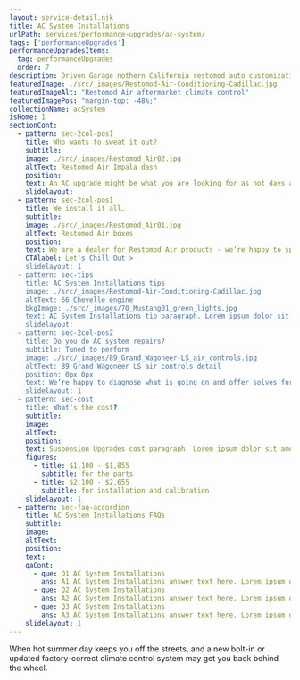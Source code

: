 ```yaml
---
layout: service-detail.njk
title: AC System Installations
urlPath: services/performance-upgrades/ac-system/
tags: ['performanceUpgrades']
performanceUpgradesItems:
  tag: performanceUpgrades
  order: 7
description: Driven Garage nothern California restomod auto customization and repair shop
featuredImage: ./src/_images/Restomod-Air-Conditioning-Cadillac.jpg
featuredImageAlt: "Restomod Air aftermarket climate control"
featuredImagePos: "margin-top: -48%;"
collectionName: acSystem
isHome: 1
sectionCont:
  - pattern: sec-2col-pos1
    title: Who wants to sweat it out?
    subtitle: 
    image: ./src/_images/Restomod_Air02.jpg
    altText: Restomod Air Impala dash
    position: 
    text: An AC upgrade might be what you are looking for as hot days are the days we like to cruise. Modern AC systems have gotten better over the years and many kits are available to get you cruising in comfort to the next car show or cruise.
    slidelayout:
  - pattern: sec-2col-pos1
    title: We install it all. 
    subtitle: 
    image: ./src/_images/Restomod_Air01.jpg
    altText: Restomod Air boxes
    position: 
    text: We are a dealer for Restomod Air products - we’re happy to spec their units and controls for your ride - and give you the best price on components and a professional install. We also install Vintage Air and Classic Auto Air products.
    CTAlabel: Let's Chill Out >
    slidelayout: 1
  - pattern: sec-tips
    title: AC System Installations tips
    image: ./src/_images/Restomod-Air-Conditioning-Cadillac.jpg
    altText: 66 Chevelle engine
    bkgImage: ./src/_images/70_Mustang01_green_lights.jpg
    text: AC System Installations tip paragraph. Lorem ipsum dolor sit amet, consectetur adipiscing elit. Cras vitae dolor id enim iaculis bibendum. Fusce ut pellentesque erat. Nunc vitae viverra massa. Duis placerat a augue in eleifend. Pellentesque ut neque ex. Ut non nisi ultrices, tincidunt nunc vitae, tincidunt orci. Donec cursus sagittis felis sed tempus. Ut et viverra arcu.
    slidelayout:
  - pattern: sec-2col-pos2
    title: Do you do AC system repairs?
    subtitle: Tuned to perform
    image: ./src/_images/89_Grand_Wagoneer-LS_air_controls.jpg
    altText: 89 Grand Wagoneer LS air controls detail
    position: 0px 0px
    text: We’re happy to diagnose what is going on and offer solves for your AC woes. If you have an original AC car with older components - we can convert R12 to R134a in most cases. For some cars an upgrade may be in order.
    slidelayout: 1
  - pattern: sec-cost
    title: What's the cost?
    subtitle: 
    image:
    altText:
    position:
    text: Suspension Upgrades cost paragraph. Lorem ipsum dolor sit amet, consectetur adipiscing elit. Cras vitae dolor id enim iaculis bibendum. Fusce ut pellentesque erat. Nunc vitae viverra massa. Duis placerat a augue in eleifend. Pellentesque ut neque ex. Ut non nisi ultrices, tincidunt nunc vitae, tincidunt orci. Donec cursus sagittis felis sed tempus. Ut et viverra arcu.
    figures:
      - title: $1,100 - $1,855
        subtitle: for the parts
      - title: $2,100 - $2,655
        subtitle: for installation and calibration
    slidelayout: 1
  - pattern: sec-faq-accordion
    title: AC System Installations FAQs
    subtitle: 
    image: 
    altText: 
    position: 
    text: 
    qaCont:
      - que: Q1 AC System Installations
        ans: A1 AC System Installations answer text here. Lorem ipsum dolor sit amet, consectetur adipiscing elit. Cras vitae dolor id enim iaculis bibendum. Fusce ut pellentesque erat.
      - que: Q2 AC System Installations
        ans: A2 AC System Installations answer text here. Lorem ipsum dolor sit amet, consectetur adipiscing elit. Cras vitae dolor id enim iaculis bibendum. Fusce ut pellentesque erat.
      - que: Q3 AC System Installations
        ans: A3 AC System Installations answer text here. Lorem ipsum dolor sit amet, consectetur adipiscing elit. Cras vitae dolor id enim iaculis bibendum. Fusce ut pellentesque erat.
    slidelayout: 1
---
```


When hot summer day keeps you off the streets, and a new bolt-in or updated factory-correct climate control system may get you back behind the wheel.

